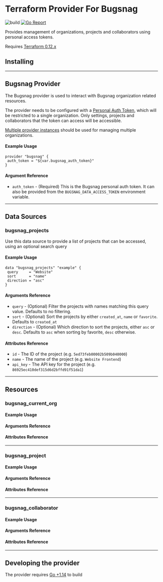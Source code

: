 # Terraform Provider For Bugsnag

![build](https://github.com/CodeHex/terraform-provider-bugsnag/workflows/build/badge.svg?branch=master)
[![Go Report](https://goreportcard.com/badge/codehex/terraform-provider-bugsnag)](https://goreportcard.com/badge/codehex/terraform-provider-bugsnag)

Provides management of organizations, projects and collaborators using personal access tokens.

Requires [Terraform 0.12.x](https://www.terraform.io/downloads.html)

## Installing

---
## Bugsnag Provider
The Bugsnag provider is used to interact with Bugsnag organization related resources.

The provider needs to be configured with a [Personal Auth Token](https://bugsnagapiv2.docs.apiary.io/introduction/authentication/personal-auth-tokens-(recommended)), which will be restricted to a single organization. Only settings, projects and collaborators that the token can access will be accessible.

[Multiple provider instances](https://www.terraform.io/docs/configuration/providers.html#alias-multiple-provider-instances) should be used for managing multiple organizations.

#### Example Usage
 ```HCL
provider "bugsnag" {
  auth_token = "${var.bugsnag_auth_token}"
}
 ```
#### Argument Reference
- `auth_token` - (Required) This is the Bugsnag personal auth token. It can also be provided from the `BUGSNAG_DATA_ACCESS_TOKEN` environment variable.
---

## Data Sources
### bugsnag_projects
Use this data source to provide a list of projects that can be accessed, using an optional search query

#### Example Usage
 ```HCL
data "bugsnag_projects" "example" {
  query     = "Website"
  sort      = "name"
  direction = "asc"
}
 ```
#### Arguments Reference
- `query` - (Optional) Filter the projects with names matching this query value. Defaults to no filtering.
- `sort` - (Optional) Sort the projects by either `created_at`, `name` or `favorite`. Defaults to `created_at`
- `direction` - (Optional) Which direction to sort the projects, either `asc` or `desc`. Defaults to `asc` when sorting by favorite, `desc` otherwise.

#### Attributes Reference
- `id` - The ID of the project (e.g. `5ed73feb00002b509b040000`)
- `name` - The name of the project (e.g. `Website Frontend`)
- `api_key` - The API key for the project (e.g. `86925ec410def315d6d2bffd91f51da1`)

---

## Resources
### bugsnag_current_org
#### Example Usage
#### Arguments Reference
#### Attributes Reference

---

### bugsnag_project
#### Example Usage
#### Arguments Reference
#### Attributes Reference

---

### bugsnag_collaborator
#### Example Usage
#### Arguments Reference
#### Attributes Reference

---

## Developing the provider

The provider requires [Go +1.14](https://golang.org/doc/install) to build
